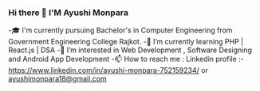 ### Hi there 👋 I'M Ayushi Monpara

-🎓 I'm currently pursuing Bachelor's in Computer Engineering from Government Engineering College Rajkot.
-🌱 I’m currently learning PHP | React.js | DSA
-👀 I’m interested in Web Development , Software Designing and Android App Development
-📫 How to reach me : Linkedin profile :- https://www.linkedin.com/in/ayushi-monpara-752159234/ or ayushimonpara18@gmail.com
